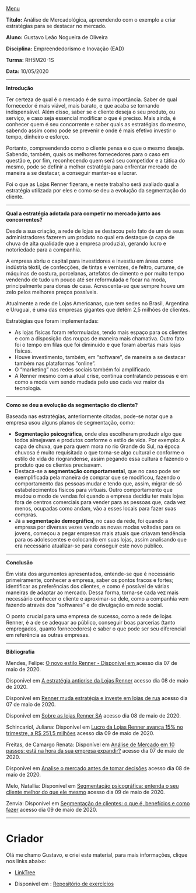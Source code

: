 [Menu](../README.md)

**Título:** Análise de Mercadológica, apreendendo com o exemplo  a criar estratégias para se destacar no mercado.

**Aluno:** Gustavo Leão Nogueira de Oliveira

**Disciplina:**  Empreendedorismo e Inovação (EAD)

**Turma:** RH5M20-1S

**Data:** 10/05/2020

***
**Introdução**

Ter certeza de qual é o mercado é de suma importância. Saber de qual fornecedor é mais viável, mais barato, e que acaba se tornando indispensável. Além disso, saber se o cliente deseja o seu produto, ou serviço, e caso seja essencial modificar o que é preciso. Mais ainda, é conhecer quem é seu concorrente e saber quais as estratégias do mesmo, sabendo assim como pode se prevenir e onde é mais efetivo investir o tempo, dinheiro e esforço.

Portanto, compreendendo como o cliente pensa e o que o mesmo deseja. Sabendo, também, quais os melhores fornecedores para o caso em questão e, por fim, reconhecendo quem será seu competidor e a tática do mesmo, pode se definir a melhor estratégia para enfrentar mercado de maneira a se destacar, a conseguir manter-se e lucrar.

Foi o que as Lojas Renner fizeram, e neste trabalho será avaliado qual a estratégia utilizada por eles e como se deu a evolução da segmentação do cliente.

***
**Qual a estratégia adotada para competir no mercado junto aos concorrentes?**

Desde a sua criação, a rede de lojas se destacou pelo fato de um de seus administradores fazerem um produto no qual era destaque (a capa de chuva de alta qualidade que a empresa produzia), gerando lucro e notoriedade para a companhia.

A empresa abriu o capital para investidores e investiu em áreas como indústria têxtil, de confecções, de tintas e vernizes, de feltro, curtume, de máquinas de costura, porcelanas, artefatos de cimento e por muito tempo vendendo de tudo um pouco até ser reformulada e focar na moda, principalmente para donas de casa. Acrescenta-se que sempre houve um zelo pelos melhores preços possíveis.

Atualmente a rede de Lojas Americanas, que tem sedes no Brasil, Argentina e Uruguai, é uma das empresas gigantes que detêm 2,5 milhões de clientes.

Estratégias que foram implementadas:

* As lojas físicas foram reformuladas, tendo mais espaço para os clientes e com a disposição das roupas de maneira mais chamativa. Outro fato foi o tempo em filas que foi diminuído e que foram abertas mais lojas físicas.
* Houve investimento, também, em “software”, de maneira a se destacar também nas plataformas “online”.
* O “marketing” nas redes sociais também foi amplificado.
* A Renner mesmo com a atual crise, continua contratando pessoas e em como a moda vem sendo mudada pelo uso cada vez maior da tecnologia.

***
**Como se deu a evolução da segmentação do cliente?**

Baseada nas estratégias, anteriormente citadas, pode-se notar que a empresa usou alguns planos de segmentação, como:

* **Segmentação psicográfica**, onde eles escolheram produzir algo que todos almejavam e produtos conforme o estilo de vida. Por exemplo: A capa de chuva, que para quem mora no rio Grande do Sul, na época chuvosa é muito requisitada o que torna-se algo cultural e conforme o estilo de vida do riograndense, assim pegando essa cultura e fazendo o produto que os clientes precisavam.
* Destaca-se a **segmentação comportamental**, que no caso pode ser exemplificada pela maneira de comprar que se modificou, fazendo o comportamento das pessoas mudar e tendo que, assim, migrar de só estabelecimentos físicos para virtuais. Outro comportamento que mudou o modo de vendas foi quando a empresa decidiu ter mais lojas fora de centros comerciais para vender para as pessoas que, cada vez menos, ocupadas como andam, vão a esses locais para fazer suas compras.
* Já a **segmentação demográfica**, no caso da rede, foi quando a empresa por diversas vezes vendo as novas modas voltadas para os jovens, começou a pegar empresas mais atuais que criavam tendência para os adolescentes e colocando em suas lojas, assim analisando que era necessário atualizar-se para conseguir este novo público.

***
**Conclusão**

Em vista dos argumentos apresentados, entende-se que é necessário primeiramente, conhecer a empresa, saber os pontos fracos e fortes; identificar as preferências dos clientes, e como é possível de várias maneiras de adaptar ao mercado. Dessa forma, torna-se cada vez mais necessário conhecer o cliente e aproximar-se dele, como a companhia vem fazendo através dos "softwares" e de divulgação em rede social.

O ponto crucial para uma empresa de sucesso, como a rede de lojas Renner, é a de se adequar ao público, conseguir boas parcerias (tanto empregados, quanto fornecedores) e saber o que pode ser seu diferencial em referência as outras empresas.  

***
**Bibliografia**

Mendes, Felipe: [O novo estilo Renner - Disponível em ](https://www.istoedinheiro.com.br/o-novo-estilo-renner/) acesso dia 07 de maio de 2020.

Disponível em [A estratégia anticrise da Lojas Renner](https://www.youtube.com/watch?v=XNY_ny27fhQ) acesso dia 08 de maio de 2020.

Disponível em [Renner muda estratégia e investe em lojas de rua](https://exame.abril.com.br/negocios/renner-muda-estrategia-investe-lojas-rua-555681/)  acesso dia 07 de maio de 2020.

Disponível em  [Sobre as lojas Renner SA](http://www.lojasrenner.com.br/institucional;jsessionid=Ls7bXR2NQv2W7SWjcyY3gN8BSGpdKsvGDdMPYGnbywLTBnJjpyTr!1017632556/)   acesso dia 08 de maio de 2020.

Schincariol, Juliana: Disponível em [Lucro da Lojas Renner avança 15% no trimestre, a R$ 251,5 milhões](http://g1.globo.com/economia/negocios/noticia/2016/02/lucro-da-lojas-renner-avanca-15-no-trimestre-r-2515-milhoes.html)  acesso dia 09 de maio de 2020.

Freitas, de Camargo Renata: Disponível em [Análise de Mercado em 10 passos: está na hora da sua empresa expandir?](https://www.treasy.com.br/blog/analise-de-mercado/) acesso dia 07 de maio de 2020.

Disponível em [Analise o mercado antes de tomar decisões](https://www.sebrae.com.br/sites/PortalSebrae/artigos/analise-o-mercado-antes-de-tomar-decisoes,500d7e0805b1a410VgnVCM1000003b74010aRCRD) acesso dia 08 de maio de 2020.

Melo, Natallia: Disponível em [Segmentação psicográfica: entenda o seu cliente melhor do que ele mesmo](https://klickpages.com.br/blog/segmentacao-psicografica/) acesso dia 09 de maio de 2020.

Zenvia: Disponível em [Segmentação de clientes: o que é, benefícios e como fazer](https://www.zenvia.com/blog/segmentacao-de-clientes-o-que-e-beneficios-e-como-fazer) acesso dia 09 de maio de 2020.

***

# Criador
Olá me chamo Gustavo, e criei este material, para mais informações, clique nos links abaixo:

* [LinkTree](https://www.linktree.com.br/gusleaooliveira)


* Disponível em : [Repositório de exercícios](https://gusleaooliveira.github.io/posts/)
